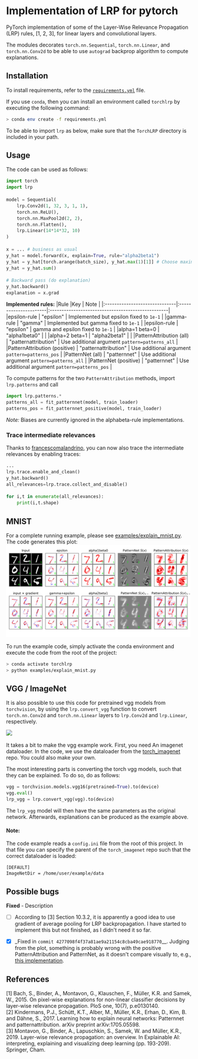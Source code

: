 # Implementation of LRP for pytorch
PyTorch implementation of some of the Layer-Wise Relevance Propagation (LRP)
rules, [1, 2, 3], for linear layers and convolutional layers.

The modules decorates `torch.nn.Sequential`, `torch.nn.Linear`, and
`torch.nn.Conv2d` to be able to use `autograd` backprop algorithm to compute
explanations.

## Installation
To install requirements, refer to the [`requirements.yml`](requirements.yml)
file.

If you use `conda`, then you can install an environment called `torchlrp` by
executing the following command: 

```bash
> conda env create -f requirements.yml
```

To be able to import `lrp` as below, make sure that the `TorchLRP` directory is
included in your path.

## Usage 

The code can be used as follows:

```python 
import torch
import lrp

model = Sequential(
    lrp.Conv2d(1, 32, 3, 1, 1),
    torch.nn.ReLU(),
    torch.nn.MaxPool2d(2, 2),
    torch.nn.Flatten(),
    lrp.Linear(14*14*32, 10)
)

x = ... # business as usual
y_hat = model.forward(x, explain=True, rule="alpha2beta1")
y_hat = y_hat[torch.arange(batch_size), y_hat.max(1)[1]] # Choose maximizing output neuron
y_hat = y_hat.sum()

# Backward pass (do explanation)
y_hat.backward()
explanation = x.grad
```


**Implemented rules:**
|Rule 							|Key 					| Note 												|
|:------------------------------|:----------------------|:--------------------------------------------------|
|epsilon-rule					| "epsilon" 			| Implemented but epsilon fixed to `1e-1` 			|
|gamma-rule						| "gamma" 				| Implemented but gamma fixed to `1e-1`				|
|epsilon-rule					| "epsilon" 			| gamma and epsilon fixed to `1e-1`					|
|alpha=1 beta=0 				| "alpha1beta0" 		| 													|
|alpha=2 beta=1 				| "alpha2beta1" 		| 													|
|PatternAttribution (all) 		| "patternattribution" 	| Use additional argument `pattern=patterns_all` 	|
|PatternAttribution (positive) 	| "patternattribution" 	| Use additional argument `pattern=patterns_pos` 	|
|PatternNet (all) 				| "patternnet" 			| Use additional argument `pattern=patterns_all` 	|
|PatternNet (positive) 			| "patternnet" 			| Use additional argument `pattern=patterns_pos` 	|

To compute patterns for the two `PatternAttribution` methods, import
`lrp.patterns` and call
```python 
import lrp.patterns.*
patterns_all = fit_patternnet(model, train_loader)
patterns_pos = fit_patternnet_positive(model, train_loader)
```

_Note:_ Biases are currently ignored in the alphabeta-rule implementations.


### Trace intermediate relevances
Thanks to [francescomalandrino](https://github.com/francescomalandrino), you can now also
trace the intermediate relevances by enabling traces:

```python
... 
lrp.trace.enable_and_clean()
y_hat.backward()
all_relevances=lrp.trace.collect_and_disable()

for i,t in enumerate(all_relevances):
    print(i,t.shape)
```

## MNIST
For a complete running example, please see [examples/explain_mnist.py](examples/explain_mnist.py).
The code generates this plot: 
<img src="examples/plots/mnist_explanations.png" style="max-width: 500px;"/>

To run the example code, simply activate the conda environment and execute the code from the root of the project:
```bash
> conda activate torchlrp
> python examples/explain_mnist.py
```

## VGG / ImageNet
It is also possible to use this code for pretrained vgg models from `torchvision`,
by using the `lrp.convert_vgg` function to convert `torch.nn.Conv2d` and `torch.nn.Linear` layers to `lrp.Conv2d` and `lrp.Linear`, respectively. 

<img src="examples/plots/vgg16_explanations.png" style="max-width: 500px;"/>

It takes a bit to make the vgg example work. First, you need An imagenet dataloader.
In the code, we use the dataloader from the [torch_imagenet](https://github.com/fhvilshoj/torch_imagenet) repo.
You could also make your own. 

The most interesting parts is converting the torch vgg models, such that they can be
explained. To do so, do as follows:

```python 
vgg = torchvision.models.vgg16(pretrained=True).to(device)
vgg.eval()
lrp_vgg = lrp.convert_vgg(vgg).to(device)
```

The `lrp_vgg` model will then have the same parameters as the original network.
Afterwards, explanations can be produced as the example above.

#### Note:
The code example reads a `config.ini` file from the root of this project. In 
that file you can specify the parent of the `torch_imagenet` repo such that the
correct dataloader is loaded:

```config
[DEFAULT]
ImageNetDir = /home/user/example/data
```

## Possible bugs
**Fixed** - Description
- [ ] According to [3] Section 10.3.2, it is apparently a good idea to use gradient of average pooling for LRP backpropagation. I have started to implement this but not finished, as I didn't need it so far.

- [x] _Fixed in `commit 4277098f4f37a81ae9a21154c8cba49cae918770`__. Judging
  from the plot, something is probably wrong with the positive
  PatternAttribution and PatternNet, as it doesn't compare visually to, e.g.,
  [this implementation](https://github.com/albermax/innvestigate/blob/master/examples/notebooks/mnist_compare_methods.ipynb).


## References
[1] Bach, S., Binder, A., Montavon, G., Klauschen, F., Müller, K.R. and Samek, W., 2015. On pixel-wise explanations for non-linear classifier decisions by layer-wise relevance propagation. PloS one, 10(7), p.e0130140.  
[2] Kindermans, P.J., Schütt, K.T., Alber, M., Müller, K.R., Erhan, D., Kim, B. and Dähne, S., 2017. Learning how to explain neural networks: Patternnet and patternattribution. arXiv preprint arXiv:1705.05598.  
[3] Montavon, G., Binder, A., Lapuschkin, S., Samek, W. and Müller, K.R., 2019. Layer-wise relevance propagation: an overview. In Explainable AI: interpreting, explaining and visualizing deep learning (pp. 193-209). Springer, Cham.  
